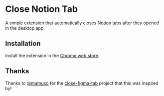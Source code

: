 # Close Notion Tab

A simple extension that automatically closes [Notion](https://www.notion.so)
tabs after they opened in the desktop app.

## Installation

Install the extension in the
[Chrome web store](https://chrome.google.com/webstore/detail/close-notion-tab/).

## Thanks

Thanks to [@mamuso](https://github.com/mamuso) for the
[close-figma-tab](https://github.com/mamuso/close-figma-tab) project that this
was inspired by!
